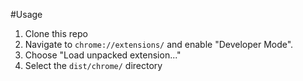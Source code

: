 #Usage

1.  Clone this repo
2.  Navigate to `chrome://extensions/` and enable "Developer Mode".
3.  Choose "Load unpacked extension..."
4.  Select the `dist/chrome/` directory
